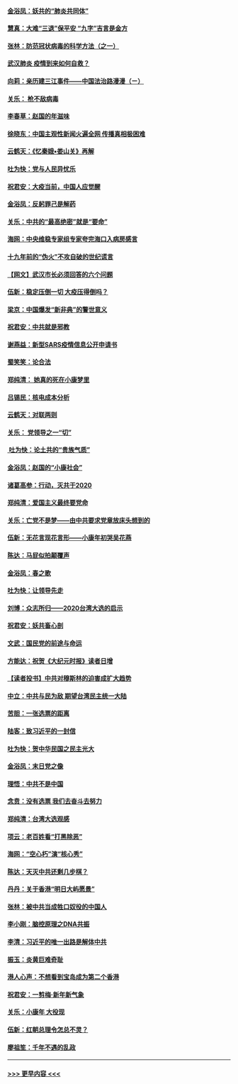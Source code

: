 #### [金浴凤：妖共的“肺炎共同体”](../pages/nsc993/n11829448.md?t=01292233) 
#### [慧真：大难“三退”保平安 “九字”吉言是金方](../pages/nsc993/n11829501.md?t=01292233) 
#### [张林：防范冠状病毒的科学方法（之一）](../pages/nsc993/n11828618.md?t=01292233) 
#### [武汉肺炎 疫情到来如何自救？](../pages/nsc993/n11827632.md?t=01292233) 
#### [向莉：亲历建三江事件——中国法治路漫漫（ㄧ）](../pages/nsc993/n11827190.md?t=01292233) 
#### [关乐： 枪不敌病毒](../pages/nsc993/n11826746.md?t=01292233) 
#### [李春草：赵国的年滋味](../pages/nsc993/n11826321.md?t=01292233) 
#### [徐晓东：中国主观性新闻火遍全网 传播真相极困难](../pages/nsc993/n11826508.md?t=01292233) 
#### [云鹤天：《忆秦娥▪娄山关》再解](../pages/nsc993/n11824682.md?t=01292233) 
#### [吐为快：党与人民异忧乐](../pages/nsc993/n11824660.md?t=01292233) 
#### [祝君安：大疫当前，中国人应觉醒](../pages/nsc993/n11821946.md?t=01292233) 
#### [金浴凤：反躬罪己是解药](../pages/nsc993/n11820280.md?t=01292233) 
#### [关乐：中共的“最高绝密”就是“要命”](../pages/nsc993/n11816946.md?t=01292233) 
#### [海网：中央维稳专家组专家夸完海口入病房感言](../pages/nsc993/n11815138.md?t=01292233) 
#### [十九年前的“伪火”不攻自破的世纪谎言](../pages/nsc993/n11813238.md?t=01292233) 
#### [【网文】武汉市长必须回答的六个问题](../pages/nsc993/n11813848.md?t=01292233) 
#### [伍新：稳定压倒一切 大疫压得倒吗？](../pages/nsc993/n11812634.md?t=01292233) 
#### [梁京：中国爆发“新非典”的警世意义](../pages/nsc993/n11812554.md?t=01292233) 
#### [祝君安：中共就是邪教](../pages/nsc993/n11812431.md?t=01292233) 
#### [谢燕益：新型SARS疫情信息公开申请书](../pages/nsc993/n11808840.md?t=01292233) 
#### [蜀笑笑：论合法](../pages/nsc993/n11808064.md?t=01292233) 
#### [郑纯清： 她真的死在小康梦里](../pages/nsc993/n11806623.md?t=01292233) 
#### [吕锡民：核电成本分析](../pages/nsc993/n11806284.md?t=01292233) 
#### [云鹤天：对联两则](../pages/nsc993/n11805957.md?t=01292233) 
#### [关乐： 党领导之一“切”](../pages/nsc993/n11804505.md?t=01292233) 
#### [ 吐为快：论土共的“贵族气质”](../pages/nsc993/n11804490.md?t=01292233) 
#### [金浴凤：赵国的“小康社会”](../pages/nsc993/n11804452.md?t=01292233) 
#### [诸葛高参：行动，灭共于2020](../pages/nsc993/n11804120.md?t=01292233) 
#### [郑纯清：爱国主义最终要党命](../pages/nsc993/n11802197.md?t=01292233) 
#### [关乐：亡党不是梦——由中共要求党章放床头想到的](../pages/nsc993/n11802156.md?t=01292233) 
#### [伍新：无花言现花言形——小康年初哭吴花燕](../pages/nsc993/n11800044.md?t=01292233) 
#### [陈达：马屁似拍颠覆声](../pages/nsc993/n11800010.md?t=01292233) 
#### [金浴凤：春之歌](../pages/nsc993/n11797687.md?t=01292233) 
#### [吐为快：让领导先走](../pages/nsc993/n11797512.md?t=01292233) 
#### [刘博：众志所归——2020台湾大选的启示](../pages/nsc993/n11796878.md?t=01292233) 
#### [祝君安：妖共畜心剖](../pages/nsc993/n11794273.md?t=01292233) 
#### [文武：国民党的前途与命运](../pages/nsc993/n11794198.md?t=01292233) 
#### [方能达：祝贺《大纪元时报》读者日增](../pages/nsc993/n11793807.md?t=01292233) 
#### [【读者投书】中共对穆斯林的迫害成扩大趋势](../pages/nsc993/n11791371.md?t=01292233) 
#### [中立：中共与民为敌 期望台湾民主统一大陆](../pages/nsc993/n11790392.md?t=01292233) 
#### [苦胆：一张选票的距离](../pages/nsc993/n11788914.md?t=01292233) 
#### [陆客：致习近平的一封信](../pages/nsc993/n11788867.md?t=01292233) 
#### [吐为快：贺中华民国之民主光大](../pages/nsc993/n11788618.md?t=01292233) 
#### [金浴凤：末日党之像](../pages/nsc993/n11787475.md?t=01292233) 
#### [理悟：中共不是中国](../pages/nsc993/n11787463.md?t=01292233) 
#### [念贲：没有选票  我们去奋斗去努力](../pages/nsc993/n11787398.md?t=01292233) 
#### [郑纯清：台湾大选观感](../pages/nsc993/n11786210.md?t=01292233) 
#### [项云：老百姓看“打黑除恶”](../pages/nsc993/n11785398.md?t=01292233) 
#### [海网：“空心朽”演“核心秀”](../pages/nsc993/n11783874.md?t=01292233) 
#### [陈达：天灭中共还剩几步棋？](../pages/nsc993/n11783719.md?t=01292233) 
#### [丹丹：关于香港“明日大屿愿景”](../pages/nsc993/n11783273.md?t=01292233) 
#### [张林：被中共当成牲口奴役的中国人](../pages/nsc993/n11782397.md?t=01292233) 
#### [李小刚：脑控原理之DNA共振](../pages/nsc993/n11780962.md?t=01292233) 
#### [李清：习近平的唯一出路是解体中共](../pages/nsc993/n11780866.md?t=01292233) 
#### [振玉：炎黄巨难奇耻](../pages/nsc993/n11779632.md?t=01292233) 
#### [港人心声：不想看到宝岛成为第二个香港](../pages/nsc993/n11778817.md?t=01292233) 
#### [祝君安：一剪梅‧新年新气象](../pages/nsc993/n11776340.md?t=01292233) 
#### [关乐：小康年 大役现](../pages/nsc993/n11774213.md?t=01292233) 
#### [伍新：红朝总理令怎总不灵？](../pages/nsc993/n11770813.md?t=01292233) 
#### [廖祖笙：千年不遇的乱政](../pages/nsc993/n11770373.md?t=01292233) 

----
#### [ >>> 更早内容 <<< ](../indexes/nsc993-earlier.md)
